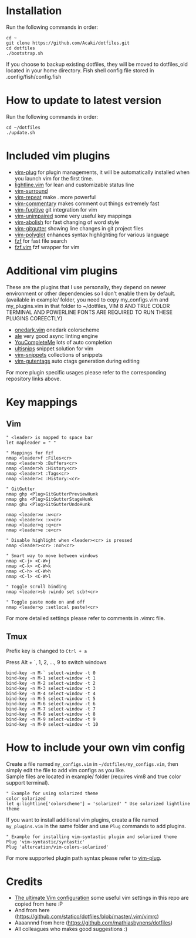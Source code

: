 # Installation
Run the following commands in order:  

    cd ~
    git clone https://github.com/Acaki/dotfiles.git
    cd dotfiles
    ./bootstrap.sh
    
If you choose to backup existing dotfiles, they will be moved to dotfiles_old located in your home directory.
Fish shell config file stored in .config/fish/config.fish

# How to update to latest version
Run the following commands in order:  

    cd ~/dotfiles
    ./update.sh

# Included vim plugins
* [vim-plug](https://github.com/junegunn/vim-plug) for plugin managements, it will be automatically installed when you launch vim for the first time.
* [lightline.vim](https://github.com/itchyny/lightline.vim) for lean and customizable status line
* [vim-surround](https://github.com/tpope/vim-surround)
* [vim-repeat](https://github.com/tpope/vim-repeat) make . more powerful
* [vim-commentary](https://github.com/tpope/vim-commentary) makes comment out things extremely fast
* [vim-fugitive](https://github.com/tpope/vim-fugitive) git integration for vim
* [vim-unimpaired](https://github.com/tpope/vim-unimpaired) some very useful key mappings
* [vim-abolish](https://github.com/tpope/vim-abolish) for fast changing of word style
* [vim-gitgutter](https://github.com/airblade/vim-gitgutter) showing line changes in git project files
* [vim-polyglot](https://github.com/sheerun/vim-polyglot) enhances syntax highlighting for various language
* [fzf](https://github.com/junegunn/fzf) for fast file search
* [fzf.vim](https://github.com/junegunn/fzf.vim) fzf wrapper for vim

# Additional vim plugins
These are the plugins that I use personally, they depend on newer environment or other dependencies so I don't enable them by default. 
(available in example/ folder, you need to copy my_configs.vim and my_plugins.vim in that folder to ~/dotfiles, VIM 8 AND TRUE COLOR TERMINAL AND POWERLINE FONTS ARE REQUIRED TO RUN THESE PLUGINS COREECTLY)
* [onedark.vim](https://github.com/joshdick/onedark.vim) onedark colorscheme
* [ale](https://github.com/joshdick/onedark.vim) very good async linting engine
* [YouCompleteMe](https://github.com/Valloric/YouCompleteMe) lots of auto completion
* [ultisnips](https://github.com/SirVer/ultisnips) snippet solution for vim
* [vim-snippets](https://github.com/honza/vim-snippets) collections of snippets
* [vim-gutentags](https://github.com/ludovicchabant/vim-gutentags) auto ctags generation during editing

For more plugin specific usages please refer to the corresponding repository links above.
# Key mappings
## Vim

    " <leader> is mapped to space bar
    let mapleader = " "
    
    " Mappings for fzf
    nmap <leader>f :Files<cr>
    nmap <leader>b :Buffers<cr>
    nmap <leader>h :History<cr>
    nmap <leader>t :Tags<cr>
    nmap <leader>c :History:<cr>

    " GitGutter
    nmap ghp <Plug>GitGutterPreviewHunk
    nmap ghs <Plug>GitGutterStageHunk
    nmap ghu <Plug>GitGutterUndoHunk

    nmap <leader>w :w<cr>
    nmap <leader>x :x<cr>
    nmap <leader>q :q<cr>
    nmap <leader>e :e<cr>

    " Disable highlight when <leader><cr> is pressed
    nmap <leader><cr> :noh<cr>

    " Smart way to move between windows
    nmap <C-j> <C-W>j
    nmap <C-k> <C-W>k
    nmap <C-h> <C-W>h
    nmap <C-l> <C-W>l

    " Toggle scroll binding
    nmap <leader>sb :windo set scb!<cr>

    " Toggle paste mode on and off
    nmap <leader>p :setlocal paste!<cr>

For more detailed settings please refer to comments in .vimrc file.  
  
## Tmux
Prefix key is changed to `Ctrl + a`

Press Alt + `, 1, 2, ..., 9 to switch windows

    bind-key -n M-` select-window -t 0
    bind-key -n M-1 select-window -t 1
    bind-key -n M-2 select-window -t 2
    bind-key -n M-3 select-window -t 3
    bind-key -n M-4 select-window -t 4
    bind-key -n M-5 select-window -t 5
    bind-key -n M-6 select-window -t 6
    bind-key -n M-7 select-window -t 7
    bind-key -n M-8 select-window -t 8
    bind-key -n M-9 select-window -t 9
    bind-key -n M-0 select-window -t 10

# How to include your own vim config
Create a file named `my_configs.vim` in `~/dotfiles/my_configs.vim`, then simply edit the file to add vim configs as you like.  
Sample files are located in example/ folder (requires vim8 and true color support terminal).  

    " Example for using solarized theme
    color solarized
    let g:lightline['colorscheme'] = 'solarized' " Use solarized lightline theme
    
If you want to install additional vim plugins, create a file named `my_plugins.vim` in the same folder and use `Plug` commands to add plugins.  

    " Example for installing vim-syntastic plugin and solarized theme
    Plug 'vim-syntastic/syntastic'
    Plug 'altercation/vim-colors-solarized'

For more supported plugin path syntax please refer to [vim-plug](https://github.com/junegunn/vim-plug).

# Credits
+ [The ultimate Vim configuration](https://github.com/amix/vimrc) some useful vim settings in this repo are copied from here :P  
+ And from here (https://github.com/statico/dotfiles/blob/master/.vim/vimrc)
+ Aaaannnd from here (https://github.com/mathiasbynens/dotfiles)
+ All colleagues who makes good suggestions :)

